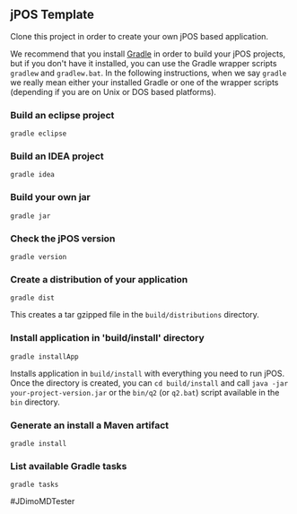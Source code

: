## jPOS Template

Clone this project in order to create your own jPOS based application.

We recommend that you install [Gradle](http://gradle.org/) in order to build your jPOS projects, but if you don't have it installed, you can use the Gradle wrapper scripts `gradlew` and `gradlew.bat`. In the following instructions, when we say `gradle` we really mean either your installed Gradle or one of the wrapper scripts (depending if you are on Unix or DOS based platforms).

### Build an eclipse project
````
gradle eclipse
````

### Build an IDEA project
````
gradle idea
````

### Build your own jar
````
gradle jar
````

### Check the jPOS version
````
gradle version
````

### Create a distribution of your application
````
gradle dist
````
This creates a tar gzipped file in the `build/distributions` directory.

### Install application in 'build/install' directory
````
gradle installApp
````
Installs application in `build/install` with everything you need to run jPOS. Once the directory is created, you can `cd build/install` and call `java -jar your-project-version.jar` or the `bin/q2` (or `q2.bat`) script available in the `bin` directory.

### Generate an install a Maven artifact
````
gradle install
````

### List available Gradle tasks
````
gradle tasks
````

#JDimoMDTester 
